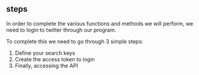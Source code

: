 <!--title={Authentification}-->

## steps

In order to complete the various functions and methods we will perform, we need to login to twitter through our program. 

To complete this we need to go through 3 simple steps:

1. Define your search keys
2. Create the access token to login
3. Finally, accessing the API